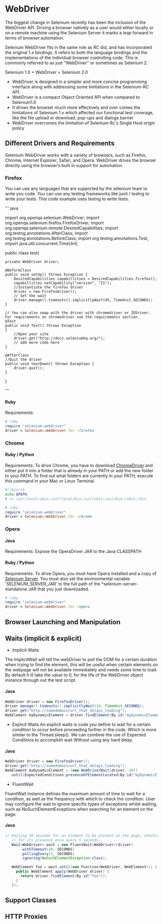 WebDriver
=========
The biggest change in Selenium recently has been the inclusion of the WebDriver API. Driving a browser natively as a user would either locally or on a remote machine using the Selenium Server it marks a leap forward in terms of browser automation.

Selenium WebDriver fits in the same role as RC did, and has incorporated the original 1.x bindings. It refers to both the language bindings and the implementations of the individual browser controlling code. This is commonly referred to as just "WebDriver" or sometimes as Selenium 2.

Selenium 1.0 + WebDriver = Selenium 2.0

* WebDriver is designed in a simpler and more concise programming interface along with addressing some limitations in the Selenium-RC API.
* WebDriver is a compact Object Oriented API when compared to Selenium1.0
* It drives the browser much more effectively and over comes the limitations of Selenium 1.x which affected our functional test coverage, like the file upload or download, pop-ups and dialogs barrier
* WebDriver overcomes the limitation of Selenium Rc's Single Host origin policy

Different Drivers and Requirements
----------------------------------

Selenium WebDriver works with a variety of browsers, such as Firefox, Chrome, Internet Explorer, Safari, and Opera. WebDriver drives the browser directly using the browser’s built in support for automation.

### Firefox

You can use any languages that are supported by the selenium team to write you code. You can use any testing frameworks like junit / testng to write your tests. This code example uses testng to 
write tests.

''' java

import org.openqa.selenium.WebDriver;
import org.openqa.selenium.firefox.FirefoxDriver;
import org.openqa.selenium.remote.DesiredCapabilities;
import org.testng.annotations.AfterClass;
import org.testng.annotations.BeforeClass;
import org.testng.annotations.Test;
import java.util.concurrent.TimeUnit;


public class test{

    private WebDriver driver;

    @BeforeClass
    public void setUp() throws Exception {
        DesiredCapabilities capabillities = DesiredCapabilities.firefox();
        capabillities.setCapability("version", "21");
        //Instantiate the firefox driver
        driver = new FirefoxDriver();
        // Set the wait
        driver.manage().timeouts().implicitlyWait(45, TimeUnit.SECONDS);
    }

    // You can also swap with the driver with chromedriver or IEDriver. For requirements on chromedriver see the requirements section.
    @Test
    public void Test() throws Exception
    {
        //Open your site
        driver.get("http://docs.seleniumhq.org/");
        // add more code here
    }

    @AfterClass
    //Quit the driver
    public void tearDown() throws Exception {
        driver.quit();
    }

}


'''


#### Ruby
Requirements: 

```ruby
# ruby
require "selenium-webdriver"
driver = Selenium::WebDriver.for :firefox
```

### Chrome

#### Ruby / Python
Requirements: To drive Chrome, you have to download [ChromeDriver](https://code.google.com/p/chromedriver/downloads/list) and either put it into a folder that is already in your PATH or add the new folder to your PATH. To find out what folders are currently in your PATH, execute this command in your Mac or Linux Terminal.

```bash
#!/bin/sh
echo $PATH
# => /usr/local/sbin:/usr/local/bin:/usr/sbin:/usr/bin:/sbin:/bin
```

```ruby
# ruby
require "selenium-webdriver"
driver = Selenium::WebDriver.for :chrome
```

### Opera

#### Java
Requirements:
Expose the OperaDriver JAR to the Java CLASSPATH

#### Ruby / Python
Requirements: To drive Opera, you must have Opera installed and a copy of [Selenium Server](http://code.google.com/p/selenium/downloads/list). You must also set the environmental variable 'SELENIUM_SERVER_JAR' to the full path of the *selenium-server-standalone JAR that you just downloaded.

```ruby
# ruby
require "selenium-webdriver"
driver = Selenium::WebDriver.for :opera
```

<!-- #codeExamples -->

Browser Launching and Manipulation
----------------------------------
<!-- #codeExamples -->
<!-- Remember to cover profile and extensions here -->

Waits (implicit & explicit)
---------------------------
<!-- #codeExamples -->
* Implicit Waits

The ImplicitWait will tell the webDriver to poll the DOM for a certain duration when trying to find the element, this will be useful when certain elements on the webpage will not be available immediately and needs some time to load.
By default it ill take the value to 0, for the life of the WebDriver object instance through out the test script.

#### Java
```java
WebDriver driver = new FirefoxDriver();
driver.manage().timeouts().implicitlyWait(10, TimeUnit.SECONDS);
driver.get("http://somedomain/url_that_delays_loading");
WebElement myDynamicElement = driver.findElement(By.id("myDynamicElement"));
```

* Explicit Waits
An explicit waits is code you define to wait for a certain condition to occur before proceeding further in the code. Which is more similar to the Thread.sleep().
We can combine the use of Expected Conditions to accomplish wait Without using any hard delay.
 
#### Java
```java
WebDriver driver = new FirefoxDriver();
driver.get("http://somedomain/url_that_delays_loading");
WebElement myDynamicElement = (new WebDriverWait(driver, 10))
  .until(ExpectedConditions.presenceOfElementLocated(By.id("myDynamicElement")));
```

* FluentWait

FluentWait instance defines the maximum amount of time to wait for a condition, as well as the frequency with which to check the condition. 
User may configure the wait to ignore specific types of exceptions whilst waiting, such as NoSuchElementExceptions when searching for an element on the page.

#### Java
```java
// Waiting 30 seconds for an element to be present on the page, checking
   // for its presence once every 5 seconds.
   Wait<WebDriver> wait = new FluentWait<WebDriver>(driver)
       .withTimeout(30, SECONDS)
       .pollingEvery(5, SECONDS)
       .ignoring(NoSuchElementException.class);

   WebElement foo = wait.until(new Function<WebDriver, WebElement>() {
     public WebElement apply(WebDriver driver) {
       return driver.findElement(By.id("foo"));
     }
   });
```

Support Classes
---------------
<!-- #codeExamples -->

HTTP Proxies
------------
<!-- #codeExamples -->
